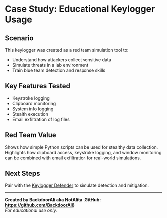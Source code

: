 # Case Study: Educational Keylogger Usage

## Scenario

This keylogger was created as a red team simulation tool to:
- Understand how attackers collect sensitive data
- Simulate threats in a lab environment
- Train blue team detection and response skills

## Key Features Tested

- Keystroke logging
- Clipboard monitoring
- System info logging
- Stealth execution
- Email exfiltration of log files

## Red Team Value

Shows how simple Python scripts can be used for stealthy data collection. Highlights how clipboard access, keystroke logging, and window monitoring can be combined with email exfiltration for real-world simulations.

## Next Steps

Pair with the [Keylogger Defender](https://github.com/Mira2720/keylogger-defender-advanced) to simulate detection and mitigation.

---

**Created by BackdoorAli aka NotAlita (GitHub: https://github.com/BackdoorAli)**  
*For educational use only.*
